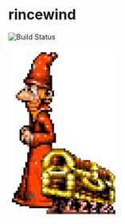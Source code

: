 # rincewind
![Build Status](https://travis-ci.org/giraud/rincewind.svg?branch=master)

![rincewind](rincewind.png)
